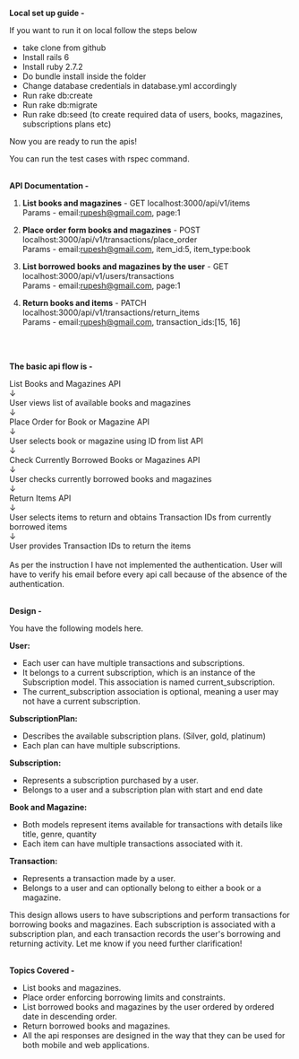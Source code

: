 **Local set up guide -**

If you want to run it on local follow the steps below
- take clone from github
- Install rails 6
- Install ruby 2.7.2
- Do bundle install inside the folder
- Change database credentials in database.yml accordingly
- Run rake db:create
- Run rake db:migrate
- Run rake db:seed (to create required data of users, books, magazines, subscriptions plans etc)

Now you are ready to run the apis!

You can run the test cases with rspec command.
<br>
<br>

**API Documentation -** 

1. **List books and magazines** - GET localhost:3000/api/v1/items <br>
Params - email:rupesh@gmail.com, page:1

2. **Place order form books and magazines** - POST localhost:3000/api/v1/transactions/place_order <br>
Params - email:rupesh@gmail.com, item_id:5, item_type:book

3. **List borrowed books and magazines by the user** - GET localhost:3000/api/v1/users/transactions <br>
Params - email:rupesh@gmail.com, page:1

4. **Return books and items** - PATCH localhost:3000/api/v1/transactions/return_items <br>
Params - email:rupesh@gmail.com, transaction_ids:[15, 16]
<br>
<br>

**The basic api flow is -** 

List Books and Magazines API <br>
  ↓<br>
User views list of available books and magazines<br>
  ↓<br>
Place Order for Book or Magazine API<br>
  ↓<br>
User selects book or magazine using ID from list API<br>
  ↓<br>
Check Currently Borrowed Books or Magazines API<br>
  ↓<br>
User checks currently borrowed books and magazines<br>
  ↓<br>
Return Items API<br>
  ↓<br>
User selects items to return and obtains Transaction IDs from currently borrowed items<br>
  ↓<br>
User provides Transaction IDs to return the items<br>
<br>
As per the instruction I have not implemented the authentication. User will have to verify his email before every api call because of the absence of the authentication.
<br>
<br>


**Design -**

You have the following models here.

**User:**
- Each user can have multiple transactions and subscriptions.
- It belongs to a current subscription, which is an instance of the Subscription model. This association is named current_subscription.
- The current_subscription association is optional, meaning a user may not have a current subscription.

**SubscriptionPlan:**
- Describes the available subscription plans. (Silver, gold, platinum)
- Each plan can have multiple subscriptions.

**Subscription:**
- Represents a subscription purchased by a user.
- Belongs to a user and a subscription plan  with start and end date

**Book and Magazine:**
- Both models represent items available for transactions with details like title, genre, quantity
- Each item can have multiple transactions associated with it.

**Transaction:**
- Represents a transaction made by a user.
- Belongs to a user and can optionally belong to either a book or a magazine.

This design allows users to have subscriptions and perform transactions for borrowing books and magazines. Each subscription is associated with a subscription plan, and each transaction records the user's borrowing and returning activity. Let me know if you need further clarification!
<br>
<br>

**Topics Covered -**
- List books and magazines.
- Place order enforcing borrowing limits and constraints.
- List borrowed books and magazines by the user ordered by ordered date in descending order.
- Return borrowed books and magazines.
- All the api responses are designed in the way that they can be used for both mobile and web applications.
